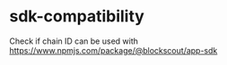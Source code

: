 # sdk-compatibility

Check if chain ID can be used with https://www.npmjs.com/package/@blockscout/app-sdk
